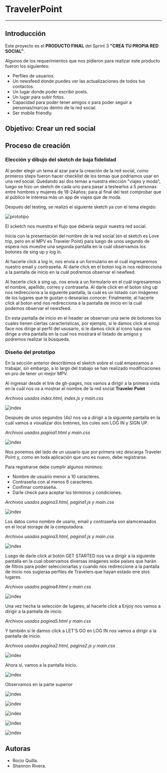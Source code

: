 # TravelerPoint
------

## Introducción

Este proyecto es el **PRODUCTO FINAL** del Sprint 3 **"CREA TU PROPIA RED SOCIAL"**.

Algunos de los requerimientos que nos pidieron para realizar este producto fueron los siguientes:

  + Perfiles de usuarios.
  + Un newsfeed donde puedes ver las actualizaciones de todos tus contactos.
  + Un lugar donde poder escribir posts.
  + Un lugar para subir fotos.
  + Capacidad para poder tener amigos o para poder seguir a personas/marcas dentro de la red social.
  + Ser mobile friendly.

## Objetivo: Crear un red social

## Proceso de creación

### **Elección y dibujo del sketch de baja fidelidad**

Al poder elegir un tema al azar para la creación de la red social, como primeros steps fueron hacer checklist de los temas que podríamos usar en una red social. Quedando así dos temas a nuestra elección "viajes y moda", luego se hizo un sketch de cada uno para pasar a testearlos a 5 personas entre hombres y mujeres de 18-24años; para al final del test comprobar que al público le interesa más un app de viajes que de moda. 

Después del testing, se realizó el siguiente sketch ya con el tema elegido:

![prototipo](assets/images/prototipo.jpeg)

El scketch nos muestra el flujo que debería seguir nuestra red social. 

Inicia con la presentación del nombre de la red social (en el sketch es Love trip, pero en el MPV es Traveler Point) para luego de unos segundo de espera nos muestre una segunda pantalla en la cuál observamos los botones de sing up y log in. 

Al hacerle click a log in, nos envía a un formulario en el cuál ingresaremos nuestro email y contraseña. Al darle click en el boton log in nos redirecciona a la pantalla de inicio en la cuál podremos observar el newfeed. 

Al hacerle click a sing up, nos envía a un formulario en el cuál ingresaremso el nombre, apellido, correo y contraseña. Al darle click en el boton sing up nos redirecciona a la siguiente pantalla, la cuál es un listado con imágenes de los lugares que te gustan o desearías conocer. Finalmente, al hacerle click al boton end nos redirecciona a la pantalla de inicio en la cuál podemos observar el newsfeed.

En esta pantalla de inicio en el header se observan una serie de botones los cuales tienen ciertas caracteristicas, por ejemplo, si le damos click al emoji face nos dirige al perfil del ususario, si le damos click al icono lupa nos dirige a otra pantalla en la cual nos mostrará el listado de amigos y podremos realizar la búsqueda. 

### **Diseño del prototipo**

En la sección anterior describimos el sketch sobre el cuál empezamos a trabajar, sin embargo, a lo largo del trabajo se han realizado modificaciones en pro de tener un mejor MPV.

Al ingresar desde el link de gh-pages, nos vamos a dirigir a la primera vista en la cuál nos va a mostrar el nombre de la red social **Traveler Point** 

*Archivos usados index.html, index.js y main.css* 

![index](assets/images/index.png)

Después de unos segundos (4s) nos va a dirigir a la siguiente pantalla en la cuál vamos a visualizar dos botones, los cules son LOG IN y SIGN UP. 

*Archivos usados pagina1.html y main.css* 

![index](assets/images/botones.png)

Nos ponemos del lado de un usuario que por primera vez descarga Traveler Point y, como en toda aplicación que uno es nuevo, debe registrarse. 

Para registrarse debe cumplir algunos mínimos:

  + Nombre de usuario menor a 10 caracteres.
  + Contraseña con al menos 6 caracteres.
  + Confimar contraseña.
  + Darle check para aceptar los términos y condiciones. 

*Archivos usados pagina3.html, pagina1.js y main.css* 

![index](assets/images/signup.png)

Los datos como nombre de usario, email y contraseña son alamcenaados en el local storage de la computadora. 

*Archivos usados pagina3.html, pagina1.js y main.css* 

![index](assets/images/almacenamiento.png)

Luego de darle click al botón GET STARTED nos va a dirigir a la siguiente pantalla en la cual observamos diversas imágenes sobe países que harán de filtros para poder seleccionarlas y cuando nos redireccione a la pantalla de inicio nos sugieraa perfiles de Travelers que hayan estado ene stos lugares. 

*Archivos usados pagina4.html y main.css*  

![index](assets/images/filter.png)

Una vez hecha la selección de lugares, al hacerle click a Enjoy nos vamos a dirigir a la pantalla de inicio.

*Archivos usados pagina5.html y main.css* 

Y también si le damos click a LET'S GO en LOG IN nos vamos a dirigir a la pantalla de inicio.

*Archivos usados pagina2.html, pagina2.js y main.css*

![index](assets/images/login.png)

Ahora sí, vamos a la pantalla inicio.

![index](assets/images/inicio.png)

Observamos en la parte superior 

![index](assets/images/postear.png)

![index](assets/images/posted.png)

![index](assets/images/perfil.png)

![index](assets/images/salir.png)

![index](assets/images/botones.png)

## Autoras

  + Rocio Quilla. 
  + Shannon Rivera. 


